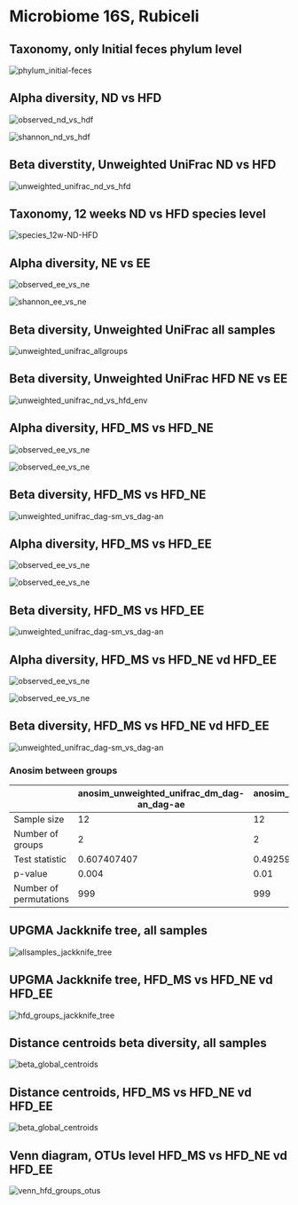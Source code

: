 # Microbiome 16S, Rubiceli

## Taxonomy, only **Initial feces** phylum level

![phylum_initial-feces](./01_taxonomy/01_tax_sample/phylum_initial-feces.svg)

## Alpha diversity, ND vs HFD

![observed_nd_vs_hdf](./02_alpha_diversity/observed_nd_vs_hdf.svg)

![shannon_nd_vs_hdf](./02_alpha_diversity/shannon_nd_vs_hdf.svg)

## Beta diverstity, Unweighted UniFrac ND vs HFD

![unweighted_unifrac_nd_vs_hfd](./03_beta_diversity/01_nd_vs_hfd/unweighted_unifrac_nd_vs_hfd.svg)

## Taxonomy, 12 weeks ND vs HFD species level

![species_12w-ND-HFD](./01_taxonomy/02_tax_group/species_12w-ND-HFD.svg)

## Alpha diversity, NE vs EE

![observed_ee_vs_ne](./02_alpha_diversity/observed_ee_vs_ne.svg)

![shannon_ee_vs_ne](./02_alpha_diversity/shannon_ee_vs_ne.svg)

## Beta diversity, Unweighted UniFrac all samples

![unweighted_unifrac_allgroups](./03_beta_diversity/02_allgroups/unweighted_unifrac_allgroups.svg)

## Beta diversity, Unweighted UniFrac HFD NE vs EE

![unweighted_unifrac_nd_vs_hfd_env](./03_beta_diversity/03_nd_vs_hfd_env/unweighted_unifrac_nd_vs_hfd_env.svg)

## Alpha diversity, HFD_MS vs HFD_NE
![observed_ee_vs_ne](./02_alpha_diversity/observed_hfd-ms_hfd-ne.svg)

![observed_ee_vs_ne](./02_alpha_diversity/shannon_hfd-ms_hfd-ne.svg)

## Beta diversity, HFD_MS vs HFD_NE

![unweighted_unifrac_dag-sm_vs_dag-an](03_beta_diversity/04_dag-sm_vs_dag-an/unweighted_unifrac_dag-sm_vs_dag-an.svg)

## Alpha diversity, HFD_MS vs HFD_EE
![observed_ee_vs_ne](./02_alpha_diversity/observed_hfd-ms_hfd-ee.svg)

![observed_ee_vs_ne](./02_alpha_diversity/shannon_hfd-ms_hfd-ee.svg)

## Beta diversity, HFD_MS vs HFD_EE

![unweighted_unifrac_dag-sm_vs_dag-an](03_beta_diversity/05_dag-sm_vs_dag-ae/unweighted_unifrac_dag-sm_vs_dag-ae.svg)

## Alpha diversity, HFD_MS vs HFD_NE vd HFD_EE
![observed_ee_vs_ne](./02_alpha_diversity/observed_hfd-ms_hfd-ne_hfd-ee.svg)

![observed_ee_vs_ne](./02_alpha_diversity/shannon_hfd-ms_hfd-ne_hfd-ee.svg)

## Beta diversity, HFD_MS vs HFD_NE vd HFD_EE

![unweighted_unifrac_dag-sm_vs_dag-an](03_beta_diversity/06_beta_dag-sm_dag-an_dag-ae/unweighted_unifrac_dag-sm_vs_dag-an_dag-ae.svg)

### Anosim between groups
 
||anosim_unweighted_unifrac_dm_dag-an_dag-ae|anosim_unweighted_unifrac_dm_dag-an_dag-sm|anosim_unweighted_unifrac_dm_dag-sm_dag-ae|
|-|-|-|-|
|Sample size|12|12|12|
|Number of groups|2|2|2|
|Test statistic|0.607407407|0.492592593|0.32037037|
|p-value|0.004|0.01|0.031|
|Number of permutations|999|999|999|

## UPGMA Jackknife tree, all samples

![allsamples_jackknife_tree](./03_beta_diversity/08_jackknife_upgma_trees/allsamples_jackknife_tree.svg)

## UPGMA Jackknife tree, HFD_MS vs HFD_NE vd HFD_EE

![hfd_groups_jackknife_tree](./03_beta_diversity/08_jackknife_upgma_trees/hfd_groups_jackknife_tree.svg)

## Distance centroids beta diversity, all samples

![beta_global_centroids](./03_beta_diversity/07_distance_boxplots/beta_global_centroids.svg)

## Distance centroids, HFD_MS vs HFD_NE vd HFD_EE

![beta_global_centroids](./03_beta_diversity/07_distance_boxplots/beta_dag-sm_dag-an_dag-ae_centroids.svg)

## Venn diagram, OTUs level HFD_MS vs HFD_NE vd HFD_EE
![venn_hfd_groups_otus](./04_venn_diagrams/venn_hfd_groups_otus.svg)